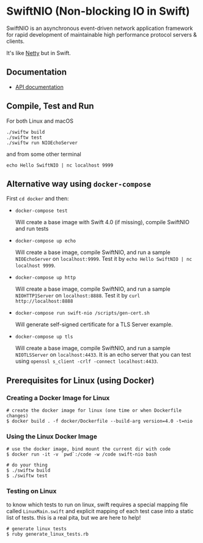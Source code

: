 # SwiftNIO (Non-blocking IO in Swift)

SwiftNIO is an asynchronous event-driven network application framework
for rapid development of maintainable high performance protocol servers & clients.

It's like [Netty](https://netty.io) but in Swift.

## Documentation

 - [API documentation](https://apple.github.io/swift-nio/docs/current/NIO/index.html)


## Compile, Test and Run

For both Linux and macOS

    ./swiftw build
    ./swiftw test
    ./swiftw run NIOEchoServer

and from some other terminal

    echo Hello SwiftNIO | nc localhost 9999

## Alternative way using `docker-compose`

First `cd docker` and then:

- `docker-compose test`

  Will create a base image with Swift 4.0 (if missing), compile SwiftNIO and run tests

- `docker-compose up echo`

  Will create a base image, compile SwiftNIO, and run a sample `NIOEchoServer` on
  `localhost:9999`. Test it by `echo Hello SwiftNIO | nc localhost 9999`.

- `docker-compose up http`

  Will create a base image, compile SwiftNIO, and run a sample `NIOHTTP1Server` on
  `localhost:8888`. Test it by `curl http://localhost:8888`

- `docker-compose run swift-nio /scripts/gen-cert.sh`

  Will generate self-signed certificate for a TLS Server example.

- `docker-compose up tls`

  Will create a base image, compile SwiftNIO, and run a sample `NIOTLSServer`
  on `localhost:4433`. It is an echo server that you can test using
  `openssl s_client -crlf -connect localhost:4433`.


## Prerequisites for Linux (using Docker)

### Creating a Docker Image for Linux

```
# create the docker image for linux (one time or when Dockerfile changes)
$ docker build . -f docker/Dockerfile --build-arg version=4.0 -t=nio
```

### Using the Linux Docker Image

```
# use the docker image, bind mount the current dir with code
$ docker run -it -v `pwd`:/code -w /code swift-nio bash
```

```
# do your thing
$ ./swiftw build
$ ./swiftw test
```

### Testing on Linux

to know which tests to run on linux, swift requires a special mapping file called `LinuxMain.swift` and explicit mapping of each test case into a static list of tests. this is a real pita, but we are here to help!

```
# generate linux tests
$ ruby generate_linux_tests.rb
```

